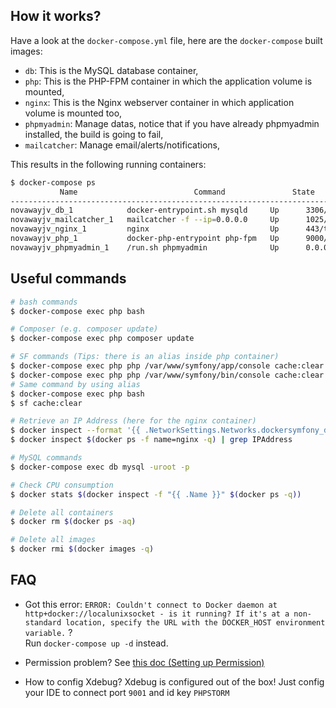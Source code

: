 ## How it works?

Have a look at the `docker-compose.yml` file, here are the `docker-compose` built images:

* `db`: This is the MySQL database container,
* `php`: This is the PHP-FPM container in which the application volume is mounted,
* `nginx`: This is the Nginx webserver container in which application volume is mounted too,
* `phpmyadmin`: Manage datas, notice that if you have already phpmyadmin installed, the build is going to fail,
* `mailcatcher`: Manage email/alerts/notifications,

This results in the following running containers:

```bash
$ docker-compose ps
           Name                          Command               State              Ports            
--------------------------------------------------------------------------------------------------
novawayjv_db_1            docker-entrypoint.sh mysqld     Up      3306/tcp                         
novawayjv_mailcatcher_1   mailcatcher -f --ip=0.0.0.0     Up      1025/tcp, 0.0.0.0:1080->1080/tcp 
novawayjv_nginx_1         nginx                           Up      443/tcp, 0.0.0.0:81->80/tcp      
novawayjv_php_1           docker-php-entrypoint php-fpm   Up      9000/tcp                         
novawayjv_phpmyadmin_1    /run.sh phpmyadmin              Up      0.0.0.0:8080->80/tcp     
```

## Useful commands

```bash
# bash commands
$ docker-compose exec php bash

# Composer (e.g. composer update)
$ docker-compose exec php composer update

# SF commands (Tips: there is an alias inside php container)
$ docker-compose exec php php /var/www/symfony/app/console cache:clear # Symfony2
$ docker-compose exec php php /var/www/symfony/bin/console cache:clear # Symfony3
# Same command by using alias
$ docker-compose exec php bash
$ sf cache:clear

# Retrieve an IP Address (here for the nginx container)
$ docker inspect --format '{{ .NetworkSettings.Networks.dockersymfony_default.IPAddress }}' $(docker ps -f name=nginx -q)
$ docker inspect $(docker ps -f name=nginx -q) | grep IPAddress

# MySQL commands
$ docker-compose exec db mysql -uroot -p

# Check CPU consumption
$ docker stats $(docker inspect -f "{{ .Name }}" $(docker ps -q))

# Delete all containers
$ docker rm $(docker ps -aq)

# Delete all images
$ docker rmi $(docker images -q)
```

## FAQ

* Got this error: `ERROR: Couldn't connect to Docker daemon at http+docker://localunixsocket - is it running?
If it's at a non-standard location, specify the URL with the DOCKER_HOST environment variable.` ?  
Run `docker-compose up -d` instead.

* Permission problem? See [this doc (Setting up Permission)](http://symfony.com/doc/current/book/installation.html#checking-symfony-application-configuration-and-setup)

* How to config Xdebug?
Xdebug is configured out of the box!
Just config your IDE to connect port  `9001` and id key `PHPSTORM`
